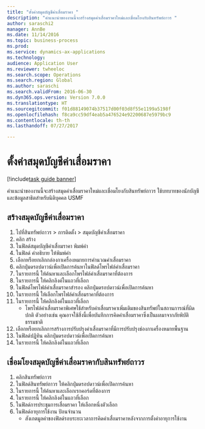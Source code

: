 ```yaml
--- 
title: "ตั้งค่าสมุดบัญชีค่าเสื่อมราคา "
description: "คำแนะนำของงานนี้จะสร้างสมุดค่าเสื่อมราคาใหม่และเชื่อมโยงกับสินทรัพย์ถาวร "
author: saraschi2
manager: AnnBe
ms.date: 11/14/2016
ms.topic: business-process
ms.prod: 
ms.service: dynamics-ax-applications
ms.technology: 
audience: Application User
ms.reviewer: twheeloc
ms.search.scope: Operations
ms.search.region: Global
ms.author: saraschi
ms.search.validFrom: 2016-06-30
ms.dyn365.ops.version: Version 7.0.0
ms.translationtype: HT
ms.sourcegitcommit: f01d88149074b37517d00f03d8f55e1199a5198f
ms.openlocfilehash: f8ca9cc59df4eab5a476524e92200687e5979bc9
ms.contentlocale: th-th
ms.lasthandoff: 07/27/2017

---
```

# <a name="set-up-depreciation-books"></a>ตั้งค่าสมุดบัญชีค่าเสื่อมราคา  

[!include[task guide banner](../../includes/task-guide-banner.md)]

คำแนะนำของงานนี้จะสร้างสมุดค่าเสื่อมราคาใหม่และเชื่อมโยงกับสินทรัพย์ถาวร   ใช้บทบาทของนักบัญชีและข้อมูลสาธิตสำหรับนิติบุคคล USMF


## <a name="create-a-depreciation-book"></a>สร้างสมุดบัญชีค่าเสื่อมราคา
1. ไปที่สินทรัพย์ถาวร > การติดตั้ง > สมุดบัญชีค่าเสื่อมราคา
2. คลิก สร้าง
3. ในฟิลด์สมุดบัญชีค่าเสื่อมราคา พิมพ์ค่า
4. ในฟิลด์ คำอธิบาย ให้พิมพ์ค่า
5. เลือกหรือยกเลิกกล่องกาเครื่องหมายการคำนวณค่าเสื่อมราคา
6. คลิกปุ่มดรอปดาวน์เพื่อเปิดการค้นหาในฟิลด์โพรไฟล์ค่าเสื่อมราคา
7. ในรายการนี้ ให้ค้นหาและเลือกโพรไฟล์ค่าเสื่อมราคาที่ต้องการ
8. ในรายการนี้ ให้คลิกลิงค์ในแถวที่เลือก
9. ในฟิลด์โพรไฟล์ค่าเสื่อมราคาสำรอง คลิกปุ่มดรอปดาวน์เพื่อเปิดการค้นหา 
10. ในรายการนี้ ให้เลือกโพรไฟล์ค่าเสื่อมราคาที่ต้องการ
11. ในรายการนี้ ให้คลิกลิงค์ในแถวที่เลือก
    * โพรไฟล์ค่าเสื่อมราคาพิเศษใช้สำหรับค่าเสื่อมราคาเพิ่มเติมของสินทรัพย์ในสถานการณ์ที่ผิดปกติ  ตัวอย่างเช่น คุณอาจใช้สิ่งนี้เพื่อบันทึกการคิดค่าเสื่อมราคาซึ่งเป็นผลมาจากภัยพิบัติธรรมชาติ  
12. เลือกหรือยกเลิกการสร้างการปรับปรุงค่าเสื่อมราคาที่มีการปรับปรุงช่องกาเครื่องหมายพื้นฐาน
13. ในฟิลด์ปฏิทิน คลิกปุ่มดรอปดาวน์เพื่อเปิดการค้นหา
14. ในรายการนี้ ให้คลิกลิงค์ในแถวที่เลือก

## <a name="associate-the-depreciation-book-with-a-fixed-asset-group"></a>เชื่อมโยงสมุดบัญชีค่าเสื่อมราคากับสินทรัพย์ถาวร
1. คลิกสินทรัพย์ถาวร
2. ในฟิลด์สินทรัพย์ถาวร ให้คลิกปุ่มดรอปดาวน์เพื่อเปิดการค้นหา
3. ในรายการนี้ ให้ค้นหาและเลือกเรกคอร์ดที่ต้องการ
4. ในรายการนี้ ให้คลิกลิงค์ในแถวที่เลือก
5. ในฟิลด์การประชุมการเสื่อมราคา ให้เลือกหนึ่งตัวเลือก
6. ในฟิลด์อายุการใช้งาน ป้อนจำนวน
    * สังเกตมูลค่าของฟิลด์รอบระยะเวลาการคิดค่าเสื่อมราคาหลังจากการตั้งค่าอายุการใช้งาน  



